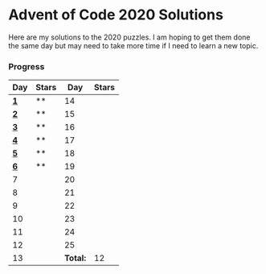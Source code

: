 # Advent of Code 2020 Solutions
Here are my solutions to the 2020 puzzles. I am hoping to get them done the same day but may need to take more time if I need to learn a new topic.

### Progress

| Day | Stars | Day | Stars |
| ------ | ------ | ------ | ------ |
| **[1](https://github.com/mariom100o/Advent-of-Code-Solutions/tree/main/2020/Day%201)** | ** | 14 |  |
| **[2](https://github.com/mariom100o/Advent-of-Code-Solutions/tree/main/2020/Day%202)** | ** | 15 |  |
| **[3](https://github.com/mariom100o/Advent-of-Code-Solutions/tree/main/2020/Day%203)** | ** | 16 |  |
| **[4](https://github.com/mariom100o/Advent-of-Code-Solutions/tree/main/2020/Day%204)** | ** | 17 |  |
| **[5](https://github.com/mariom100o/Advent-of-Code-Solutions/tree/main/2020/Day%205)** | ** | 18 |  |
| **[6](https://github.com/mariom100o/Advent-of-Code-Solutions/tree/main/2020/Day%206)** | ** | 19 |  |
| 7 |  | 20 |  |
| 8 |  | 21 |  |
| 9 |  | 22 |  |
| 10 |  | 23 |  |
| 11 |  | 24 |  |
| 12 |  | 25 |  |
| 13 |  | **Total:** | 12 |